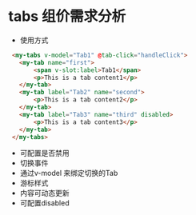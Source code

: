 # tabs 组价需求分析


- 使用方式
 ```html
  <my-tabs v-model="Tab1" @tab-click="handleClick">
    <my-tab name="first">
        <span v-slot:label>Tab1</span>
        <p>This is a tab content1</p>
    </my-tab>
    <my-tab label="Tab2" name="second">
        <p>This is a tab content2</p>
    </my-tab>
    <my-tab label="Tab3" name="third" disabled>        
        <p>This is a tab content3</p>
    </my-tab>
  </my-tabs>
```

- 可配置是否禁用
- 切换事件
- 通过v-model 来绑定切换的Tab
- 游标样式
- 内容可动态更新
- 可配置disabled